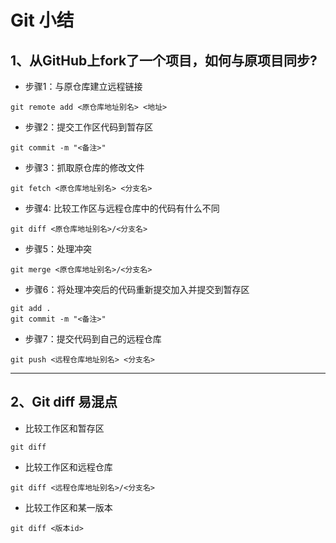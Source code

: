 # Git 小结
## 1、从GitHub上fork了一个项目，如何与原项目同步?
* 步骤1：与原仓库建立远程链接 
````
git remote add <原仓库地址别名> <地址>
````
* 步骤2：提交工作区代码到暂存区
````
git commit -m "<备注>" 
````
* 步骤3：抓取原仓库的修改文件
````
git fetch <原仓库地址别名> <分支名>
````
* 步骤4: 比较工作区与远程仓库中的代码有什么不同
````
git diff <原仓库地址别名>/<分支名>
````
* 步骤5：处理冲突
````
git merge <原仓库地址别名>/<分支名>
````
* 步骤6：将处理冲突后的代码重新提交加入并提交到暂存区
````
git add .
git commit -m "<备注>"
````
* 步骤7：提交代码到自己的远程仓库
````
git push <远程仓库地址别名> <分支名>
````
---
## 2、Git diff 易混点
* 比较工作区和暂存区
```
git diff 
```
* 比较工作区和远程仓库
````
git diff <远程仓库地址别名>/<分支名>
````
* 比较工作区和某一版本
````
git diff <版本id>
````

